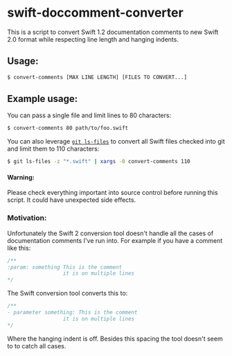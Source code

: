 # swift-doccomment-converter

This is a script to convert Swift 1.2 documentation comments to new
Swift 2.0 format while respecting line length and hanging indents.

## Usage:

```sh
$ convert-comments [MAX LINE LENGTH] [FILES TO CONVERT...]
```

## Example usage:

You can pass a single file and limit lines to 80 characters:

```sh
$ convert-comments 80 path/to/foo.swift
```

You can also leverage [`git
ls-files`](https://www.kernel.org/pub/software/scm/git/docs/git-ls-files.html)
to convert all Swift files checked into git and limit them to 110
characters:

```sh
$ git ls-files -z "*.swift" | xargs -0 convert-comments 110
```

#### Warning:

Please check everything important into source control before running
this script. It could have unexpected side effects.

### Motivation:

Unfortunately the Swift 2 conversion tool doesn't handle all the cases
of documentation comments I've run into. For example if you have a
comment like this:

```swift
/**
:param: something This is the comment
                  it is on multiple lines
*/
```

The Swift conversion tool converts this to:

```swift
/**
- parameter something: This is the comment
                  it is on multiple lines
*/
```

Where the hanging indent is off. Besides this spacing the tool doesn't
seem to to catch all cases.
